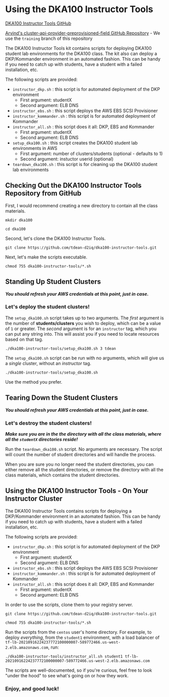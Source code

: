 # Using the DKA100 Instructor Tools

[DKA100 Instructor Tools GitHub](https://github.com/tdean-d2iq/dka100-instructor-tools)

[Arvind's cluster-api-provider-preprovisioned-field GitHub Repository](https://github.com/arbhoj/cluster-api-provider-preprovisioned-field) - We use the `training` branch of this repository

The DKA100 Instructor Tools kit contains scripts for deploying DKA100 student lab environments for the DKA100 class.  The kit also can deploy a DKP/Kommander environment in an automated fashion.  This can be handy if you need to catch up with students, have a student with a failed installation, etc.

The following scripts are provided:
- `instructor_dkp.sh` : this script is for automated deployment of the DKP environment
    - First argument: studentX
    - Second argument: ELB DNS
- `instructor_ebs.sh` : this script deploys the AWS EBS SCSI Provisioner
- `instructor_kommander.sh` : this script is for automated deployment of Kommander
- `instructor_all.sh` : this script does it all: DKP, EBS and Kommander
    - First argument: studentX
    - Second argument: ELB DNS
- `setup_dka100.sh` : this script creates the DKA100 student lab environments in AWS
    - First argument: number of clusters/students (optional - defaults to 1)
    - Second argument: instuctor userid (optional)
- `teardown_dka100.sh` : this script is for cleaning up the DKA100 student lab environments

## Checking Out the DKA100 Instructor Tools Repository from GitHub

First, I would recommend creating a new directory to contain all the class materials.
```
mkdir dka100
```
```
cd dka100
```

Second, let's clone the DKA100 Instructor Tools.
```
git clone https://github.com/tdean-d2iq/dka100-instructor-tools.git
```

Next, let's make the scripts executable.
```
chmod 755 dka100-instructor-tools/*.sh
```

## Standing Up Student Clusters

***You should refresh your AWS credentials at this point, just in case.***

### Let's deploy the student clusters!

The `setup_dka100.sh` script takes up to two arguments.  The *first* argument is the number of **students/clusters** you wish to deploy, which can be a value of `1` or greater.  The *second* argument is for an `instructor` tag, which you can put any string into.  This will assist you if you need to locate resources based on that tag.
```
./dka100-instructor-tools/setup_dka100.sh 3 tdean
```

The `setup_dka100.sh` script can be run with no arguments, which will give us a *single* cluster, without an *instructor* tag.
```
./dka100-instructor-tools/setup_dka100.sh
```

Use the method you prefer.

## Tearing Down the Student Clusters

***You should refresh your AWS credentials at this point, just in case.***

### Let's destroy the student clusters!

***Make sure you are in the the directory with all the class materials, where all the `studentX` directories reside!***

Run the `teardown_dka100.sh` script.  No arguments are necessary.  The script will count the number of student directories and will handle the process.

When you are sure you no longer need the student directories, you can either remove all the student directories, or remove the directory with all the class materials, which contains the student directories.

## Using the DKA100 Instructor Tools - On Your Instructor Cluster

The DKA100 Instructor Tools contains scripts for deploying a DKP/Kommander environment in an automated fashion.  This can be handy if you need to catch up with students, have a student with a failed installation, etc.

The following scripts are provided:
- `instructor_dkp.sh` : this script is for automated deployment of the DKP environment
    - First argument: studentX
    - Second argument: ELB DNS
- `instructor_ebs.sh` : this script deploys the AWS EBS SCSI Provisioner
- `instructor_kommander.sh` : this script is for automated deployment of Kommander
- `instructor_all.sh` : this script does it all: DKP, EBS and Kommander
    - First argument: studentX
    - Second argument: ELB DNS

In order to use the scripts, clone them to your registry server.
```
git clone https://github.com/tdean-d2iq/dka100-instructor-tools.git
```
```
chmod 755 dka100-instructor-tools/*.sh
```

Run the scripts from the `centos` user's home directory.  For example, to deploy *everything*, from the `student1` environment, with a load balancer of `tf-lb-20210916224237772100000007-589772466.us-west-2.elb.amazonaws.com`, run:
```
./dka100-instructor-tools/instructor_all.sh student1 tf-lb-20210916224237772100000007-589772466.us-west-2.elb.amazonaws.com
```

The scripts are well-documented, so if you're curious, feel free to look "under the hood" to see what's going on or how they work.

### Enjoy, and good luck!
